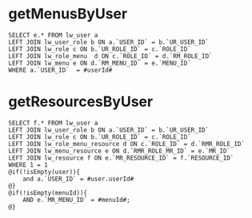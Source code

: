 getMenusByUser
===
    SELECT e.* FROM lw_user a
    LEFT JOIN lw_user_role b ON a.`USER_ID` = b.`UR_USER_ID`
    LEFT JOIN lw_role c ON b.`UR_ROLE_ID` = c.`ROLE_ID`
    LEFT JOIN lw_role_menu	d ON c.`ROLE_ID` = d.`RM_ROLE_ID`
    LEFT JOIN lw_menu e ON d.`RM_MENU_ID` = e.`MENU_ID`
    WHERE a.`USER_ID`  = #userId#
    
getResourcesByUser
===
    SELECT f.* FROM lw_user a 
    LEFT JOIN lw_user_role b ON a.`USER_ID` = b.`UR_USER_ID`
    LEFT JOIN lw_role c ON b.`UR_ROLE_ID` = c.`ROLE_ID`
    LEFT JOIN lw_role_menu_resource d ON c.`ROLE_ID` = d.`RMR_ROLE_ID`
    LEFT JOIN lw_menu_resource e ON d.`RMR_ROLE_MR_ID` = e.`MR_ID`
    LEFT JOIN lw_resource f ON e.`MR_RESOURCE_ID` = f.`RESOURCE_ID`
    WHERE 1 = 1 
    @if(!isEmpty(user)){
        and a.`USER_ID` = #user.userId#
    @}
    @if(!isEmpty(menuId)){
        AND e.`MR_MENU_ID` = #menuId#;
    @}
